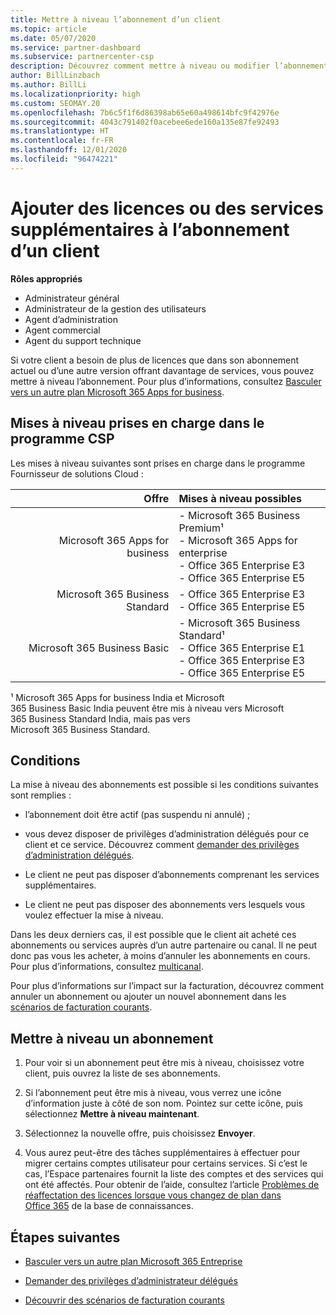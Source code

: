 ```yaml
---
title: Mettre à niveau l’abonnement d’un client
ms.topic: article
ms.date: 05/07/2020
ms.service: partner-dashboard
ms.subservice: partnercenter-csp
description: Découvrez comment mettre à niveau ou modifier l’abonnement d’un client. Ajoutez des licences ou passez à une autre version avec plus de services.
author: BillLinzbach
ms.author: BillLi
ms.localizationpriority: high
ms.custom: SEOMAY.20
ms.openlocfilehash: 7b6c5f1f6d86398ab65e60a498614bfc9f42976e
ms.sourcegitcommit: 4043c791402f0acebee6ede160a135e87fe92493
ms.translationtype: HT
ms.contentlocale: fr-FR
ms.lasthandoff: 12/01/2020
ms.locfileid: "96474221"
---
```

# <a name="add-licenses-or-more-services-to-a-customers-subscription"></a>Ajouter des licences ou des services supplémentaires à l’abonnement d’un client

**Rôles appropriés**

- Administrateur général
- Administrateur de la gestion des utilisateurs
- Agent d’administration
- Agent commercial
- Agent du support technique

Si votre client a besoin de plus de licences que dans son abonnement actuel ou d’une autre version offrant davantage de services, vous pouvez mettre à niveau l’abonnement. Pour plus d’informations, consultez [Basculer vers un autre plan Microsoft 365 Apps for business](/microsoft-365/commerce/subscriptions/switch-to-a-different-plan).

## <a name="upgrades-supported-in-the-csp-program"></a>Mises à niveau prises en charge dans le programme CSP <a id="upgradesubscription"></a>

Les mises à niveau suivantes sont prises en charge dans le programme Fournisseur de solutions Cloud :

| Offre | Mises à niveau possibles|
|---:|:---|
| Microsoft 365 Apps for business   | - Microsoft 365 Business Premium¹ <br/>  - Microsoft 365 Apps for enterprise <br/> - Office 365 Enterprise E3 <br/> - Office 365 Enterprise E5 <br/> |
| Microsoft 365 Business Standard    | - Office 365 Enterprise E3 <br/> - Office 365 Enterprise E5 <br/> |
| Microsoft 365 Business Basic | - Microsoft 365 Business Standard¹ <br/> - Office 365 Enterprise E1 <br/> - Office 365 Enterprise E3<br/> - Office 365 Enterprise E5 <br/> |

¹ Microsoft 365 Apps for business India et Microsoft 365 Business Basic India peuvent être mis à niveau vers Microsoft 365 Business Standard India, mais pas vers Microsoft 365 Business Standard.


## <a name="conditions"></a>Conditions

La mise à niveau des abonnements est possible si les conditions suivantes sont remplies&nbsp;:

- l’abonnement doit être actif (pas suspendu ni annulé) ;

- vous devez disposer de privilèges d’administration délégués pour ce client et ce service. Découvrez comment [demander des privilèges d’administration délégués](request-a-relationship-with-a-customer.md).

- Le client ne peut pas disposer d’abonnements comprenant les services supplémentaires.

- Le client ne peut pas disposer des abonnements vers lesquels vous voulez effectuer la mise à niveau.

Dans les deux derniers cas, il est possible que le client ait acheté ces abonnements ou services auprès d’un autre partenaire ou canal. Il ne peut donc pas vous les acheter, à moins d’annuler les abonnements en cours. Pour plus d’informations, consultez [multicanal](multichannel.md).

Pour plus d’informations sur l’impact sur la facturation, découvrez comment annuler un abonnement ou ajouter un nouvel abonnement dans les [scénarios de facturation courants](common-billing-scenarios.md).

## <a name="upgrade-a-subscription"></a>Mettre à niveau un abonnement

1. Pour voir si un abonnement peut être mis à niveau, choisissez votre client, puis ouvrez la liste de ses abonnements.

2. Si l’abonnement peut être mis à niveau, vous verrez une icône d’information juste à côté de son nom. Pointez sur cette icône, puis sélectionnez **Mettre à niveau maintenant**.

3. Sélectionnez la nouvelle offre, puis choisissez **Envoyer**.

4. Vous aurez peut-être des tâches supplémentaires à effectuer pour migrer certains comptes utilisateur pour certains services. Si c’est le cas, l’Espace partenaires fournit la liste des comptes et des services qui ont été affectés. Pour obtenir de l’aide, consultez l’article [Problèmes de réaffectation des licences lorsque vous changez de plan dans Office&nbsp;365](/microsoft-365/commerce/subscriptions/switch-to-a-different-plan) de la base de connaissances.


## <a name="next-steps"></a>Étapes suivantes

- [Basculer vers un autre plan Microsoft 365 Entreprise](/microsoft-365/commerce/subscriptions/switch-to-a-different-plan)

- [Demander des privilèges d’administrateur délégués](request-a-relationship-with-a-customer.md)

- [Découvrir des scénarios de facturation courants](common-billing-scenarios.md)
